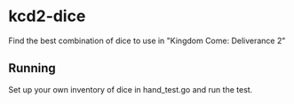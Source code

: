 # kcd2-dice
Find the best combination of dice to use in "Kingdom Come: Deliverance 2"

## Running

Set up your own inventory of dice in hand_test.go and run the test.
